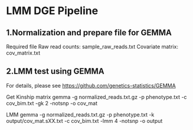 # LMM DGE Pipeline


## 1.Normalization and prepare file for GEMMA

Required file
Raw read counts: sample_raw_reads.txt
Covariate matrix: cov_matrix.txt

## 2.LMM test using GEMMA 

For details, please see https://github.com/genetics-statistics/GEMMA

Get Kinship matrix 
gemma -g normalized_reads.txt.gz -p phenotype.txt -c cov_bim.txt -gk 2 -notsnp -o cov_mat

LMM 
gemma -g normalized_reads.txt.gz -p phenotype.txt -k output/cov_mat.sXX.txt -c cov_bim.txt -lmm 4 -notsnp -o output
